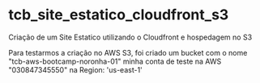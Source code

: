 # tcb_site_estatico_cloudfront_s3

Criação de um Site Estatico utilizando o Cloudfront e hospedagem no S3

Para testarmos a criação no AWS S3, foi criado um bucket com o nome "tcb-aws-bootcamp-noronha-01" minha conta de teste na AWS "030847345550" na Region: 'us-east-1'
